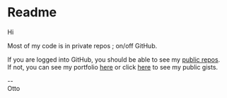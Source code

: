 # Readme

Hi

Most of my code is in private repos ; on/off GitHub.

If you are logged into GitHub, you should be able to see my [public repos](https://github.com/ottograjeda?tab=repositories).   
If not, you can see my portfolio [here](https://grajeda.com/portfolio/) or click [here](https://gist.github.com/ottograjeda/) to see my public gists.   

--   
Otto
